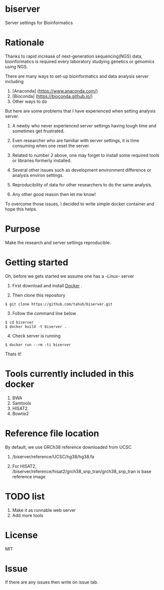 # biserver
Server settings for Bioinformatics

# Rationale
Thanks to rapid increase of next-generation sequencing(NGS) data, bioinformatics is required every laboratory studying genetics or genomics using NGS.

There are many ways to set-up bioinformatics and data analysis server including

1. [Anaconda] (https://www.anaconda.com/)
2. [Bioconda] (https://bioconda.github.io/)
3. Other ways to do

But here are some problems that I have experienced when setting analysis server.

1. A newby who never experienced server settings having tough time and sometimes get frustrated.

2. Even researcher who are familiar with server settings, it is time consuming when one reset the server.

3. Related to number 2 above, one may forget to install some required tools or libraries formerly installed.

4. Several other issues such as development environment difference or analysis environ settings.

5. Reproducibility of data for other researchers to do the same analysis.

6. Any other good reason then let me know!

To overcome those issues, I decided to write simple docker container and hope this helps.

# Purpose
Make the research and server settings reproducible.

# Getting started

Oh, before we gets started we assume one has a -*Linux*- server

1. First download and install [Docker](https://docs.docker.com/install/) .

2. Then clone this repository
```
$ git clone https://github.com/tahuh/biserver.git
```

3. Follow the command line below
```
$ cd biserver
$ docker build -t biserver .
```

4. Check server is running
```
$ docker run --rm -ti biserver
```

Thats it!

# Tools currently included in this docker
1. BWA
2. Samtools
3. HISAT2
4. Bowtie2

# Reference file location
By default, we use GRCh38 reference downloaded from UCSC

1. /biserver/reference/UCSC/hg38/hg38.fa 

2. For HISAT2, /biserver/reference/hisat2/grch38_snp_tran/grch38_snp_tran is base reference image 

# TODO list
1. Make it as runnable web server
2. Add more tools

# License
MIT

# Issue
If there are any issues then write on issue tab.
